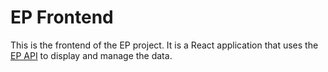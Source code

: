 # EP Frontend
This is the frontend of the EP project. It is a React application that uses the [EP API](../backend/README.md) to display and manage the data.


